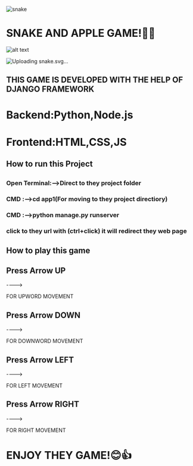 ![snake](https://github.com/user-attachments/assets/86c23b47-6fc8-44d6-acaf-636232b4299a)<h1>SNAKE AND APPLE GAME!🐍🐉</h1>
![alt text](https://pics.craiyon.com/2024-09-12/miTAPJ1LTRSPAwvcNIGDug.webp)


![Upl<svg xmlns="http://www.w3.org/2000/svg" viewBox="0 0 512 512"><path d="M0 0h512v512H0z"/><path d="M301.563 20.22c-8.64-.033-17.075.304-25.22.968-200.737 0-184.708 197.468 0 226 184.71 28.53 137.485 190.906 9.907 190.906-84.162 0-140.85-19.887-181.03-64.156-42.064-46.34-12.496-99.594 44.28-51.938 57.026 47.867 100.32 83.576 171.813 28-89.54 29.698-124.626-42.73-188.313-81.875-60.388-37.117-138.036 38.746-86 121.25 43.402 68.815 152.713 107.78 243.344 107.78 220.645 0 259.324-271.296 63.094-301.936-69.28-10.818-119.376-23.398-143.688-61.907-17.817-28.226 32.672-85.843 97.656-59.688 9.406 15.75 13.877 35.578 15.375 65.47l83.5 39.53 3.22-5.438.063.125c8.535-4.49 14.952-14.657 20.906-26.03-10.923 4.674-23.103 4.475-34.69 1.468-2.788-1.817-5.497-3.827-8.092-6-23.392-19.585-28.737-45.978-11.938-58.97 12.435-9.615 33.52-9.19 53.125-.374 8.603 18.074 9.702 35.265 11.188 52.5 10.24-14.024 15.704-29.453 18.562-45.656l10.72-18.063C421.43 35.528 357.307 20.423 301.56 20.22zm42.812 22.06c13.64.758 28.504 1.625 41.72 9.407l-9.47 16.126c-8.187-4.822-19.96-6.137-33.28-6.876l1.03-18.656z" fill="#fff"/></svg>oading snake.svg…]()


<H2>THIS GAME IS DEVELOPED WITH THE HELP OF DJANGO FRAMEWORK</H2>

<h1>Backend:Python,Node.js</h1>
<h1>Frontend:HTML,CSS,JS</h1>


<h2>How to run this Project<h2>
  
<h3>Open Terminal:-->Direct to they project folder<h3>
<h3>CMD :-->cd app1(For moving to they project directiory)<h3>
<h3>CMD :-->python manage.py runserver<h3>

<p>click to they url with (ctrl+click) it will redirect they web page <p>
<h2>How to play this game</h2>
<h2>Press Arrow UP</h2>----><p>FOR UPWORD MOVEMENT</p>
<h2>Press Arrow DOWN</h2>----><p>FOR DOWNWORD MOVEMENT</p>
<h2>Press Arrow LEFT</h2>----><p>FOR LEFT MOVEMENT</p>
<h2>Press Arrow RIGHT</h2>----><p>FOR RIGHT MOVEMENT</p>

<h1>ENJOY THEY GAME!😊👍</h1>


